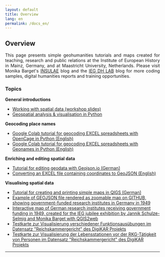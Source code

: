 ```yaml
---
layout: default
title: Overview
lang: en
permalink: /docs_en/
---
```


<h2>Overview</h2>

<p align="justify">This page presents simple geohumanities tutorials and maps created for teaching, research and public relations at the Institute of European History in Mainz, Germany, and at Maastricht University, Netherlands. Please visit Monika Barget's <a href="https://insulae.hypotheses.org/">INSULAE</a> blog and the <a href="https://dhlab.hypotheses.org/">IEG DH LAB</a> blog for more coding samples, digital humanities reports and training opportunities.</p>

<h3>Topics</h3>

<strong>General introductions</strong>
<ul>
<li><a href="https://zenodo.org/record/7868046#.ZEk0XnZBxPY">Working with spatial data (workshop slides)</a></li>
  <li><a href="https://github.com/MonikaBarget/GeoHumTutorials/blob/master/Tutorial_GeoPackages.md">Geospatial analysis & visualisation in Python</a></li>
</ul>

<strong>Geocoding place names</strong>
<ul>
<li><a href="https://monikabarget.github.io/GeoHumTutorials/Tutorial_geocodingOPENCAGE">Google Colab tutorial for geocoding EXCEL spreadsheets with OpenCage in Python (English)</a></li>
<li><a href="https://monikabarget.github.io/GeoHumTutorials/Tutorial_geocodingGEONAMES">Google Colab tutorial for geocoding EXCEL spreadsheets with Geonames in Python (English)</a></li>
</ul>
<strong>Enriching and editing spatial data</strong>
<ul>
<li><a href="https://monikabarget.github.io/GeoHumTutorials/Tutorial_GeoJSON">Tutorial for editing geodata with Geojson.io (German)</a></li>
<li><a href="https://github.com/MonikaBarget/GeoHumTutorials/blob/master/Tutorial_Excel-to-GeoJSON">Converting an EXCEL file containing coordinates to GeoJSON (English)</a></li>

</ul>
<strong>Visualising spatial data</strong>
<ul>
<li><a href="https://monikabarget.github.io/GeoHumTutorials/Tutorial_simpleQGISmaps">Tutorial for creating and printing simple maps in QIGS (German)</a></li>
<li><a href="https://github.com/MonikaBarget/GeoHumTutorials/blob/master/IEG_test_map.geojson">Example of GEOJSON file rendered as zoomable map on GITHUB, showing government-funded research institutes in Germany in 1949</a></li>
<li><a href="https://monikabarget.github.io/GeoHumTutorials/qgis2web_IEG_jubilee_map/index.html">Interactive map of German research institutes receiving government funding in 1949, created for the IEG jubilee exhibition by Jannik Schulze-Selmig and Monika Barget with QGIS2web</a></li>
<li><a href="https://monikabarget.github.io/GeoHumTutorials/qgis2web_2024_12_10-15_30_virtual-layers_ocean/index.html">Testkarte zur Visualisierung verschiedener Funktionsausübungen im Datensatz "Reichskammergericht" des DigiKAR Projekts</a></li>
<li><a href="https://monikabarget.github.io/GeoHumTutorials/qgis2web_2024_12_10-21_event-before-RKG/index.html">Testkarte zur Visualisierung der Lebensstationen vor der RKG-Tätigkeit von Personen im Datensatz "Reichskammergericht" des DigiKAR Projekts</a></li>
</ul>

<hr>


